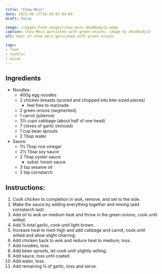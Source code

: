 ```yaml
---
title: "Chow Mein"
date: 2023-06-17T16:39:03-04:00
draft: false

image: /images/food-images/chow-mein_deadbody13.webp
caption: Chow Mein garnished with green onions; image by deadbody13
alt: bowl of chow mein garnished with green onions

tags:
- food
- noodles
- asian
---
```


## Ingredients
- Noodles:
    - 400g egg noodles
    - 2 chicken breasts (scored and chopped into bite-sized pieces)
        - feel free to marinade
    - 2 green onions (segmented)
    - 1 carrot (julienne)
    - 3&frac12; cups cabbage (about half of one head)
    - 7 cloves of garlic (minced)
    - 1 cup bean sprouts
    - 2 Tbsp water
- Sauce:
    - 1&frac12; Tbsp rice vinegar
    - 2&frac12; Tbsp soy sauce
    - 2 Tbsp oyster sauce
        - subst: hoisin sauce
    - 3 tsp sesame oil
    - 2 tsp cornstarch

## Instructions:
1. Cook chicken to completion in wok, remove, and set to the side.
1. Make the sauce by adding everything together and mixing (add cornstarch last)
1. Add oil to wok on medium heat and throw in the green onions, cook until wilted.
1. Add &frac34; total garlic, cook until light brown.
1. Increase heat to med-high and add cabbage and carrot, cook until wilted and allow slight charring.
1. Add chicken back to wok and reduce heat to medium, toss.
1. Add noodles, toss.
1. Add bean sprouts, let cook until slightly wilting.
1. Add sauce, toss until coated.
1. Add water, toss.
1. Add remaining &frac14; of garlic, toss and serve.
